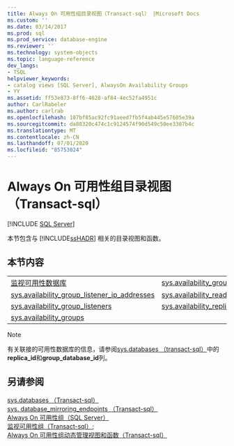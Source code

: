 ```yaml
---
title: Always On 可用性组目录视图（Transact-sql） |Microsoft Docs
ms.custom: ''
ms.date: 03/14/2017
ms.prod: sql
ms.prod_service: database-engine
ms.reviewer: ''
ms.technology: system-objects
ms.topic: language-reference
dev_langs:
- TSQL
helpviewer_keywords:
- catalog views [SQL Server], AlwaysOn Availability Groups
- YY
ms.assetid: ff53e873-8ff6-4628-af84-4ec52fa4951c
author: CarlRabeler
ms.author: carlrab
ms.openlocfilehash: 107bf85ac92fc91aeed7fb5f4ab445e57605e39a
ms.sourcegitcommit: da88320c474c1c9124574f90d549c50ee3387b4c
ms.translationtype: MT
ms.contentlocale: zh-CN
ms.lasthandoff: 07/01/2020
ms.locfileid: "85753024"
---
```

# <a name="always-on-availability-groups-catalog-views-transact-sql"></a>Always On 可用性组目录视图（Transact-sql）
 [!INCLUDE [SQL Server](../../includes/applies-to-version/sqlserver.md)]

  本节包含与 [!INCLUDE[ssHADR](../../includes/sshadr-md.md)] 相关的目录视图和函数。  
  
## <a name="in-this-section"></a>本节内容  
  
|||  
|-|-|  
|[监视可用性数据库](../../relational-databases/system-catalog-views/sys-availability-databases-cluster-transact-sql.md)|[sys.availability_groups_cluster](../../relational-databases/system-catalog-views/sys-availability-groups-cluster-transact-sql.md)|  
|[sys.availability_group_listener_ip_addresses](../../relational-databases/system-catalog-views/sys-availability-group-listener-ip-addresses-transact-sql.md)|[sys.availability_read_only_routing_lists](../../relational-databases/system-catalog-views/sys-availability-read-only-routing-lists-transact-sql.md)|  
|[sys.availability_group_listeners](../../relational-databases/system-catalog-views/sys-availability-group-listeners-transact-sql.md)|[sys.availability_replicas](../../relational-databases/system-catalog-views/sys-availability-replicas-transact-sql.md)|  
|[sys.availability_groups](../../relational-databases/system-catalog-views/sys-availability-groups-transact-sql.md)||  
  
> [!NOTE]  
>  有关联接的可用性数据库的信息，请参阅[sys.databases （transact-sql）](../../relational-databases/system-catalog-views/sys-databases-transact-sql.md)中的**replica_id**和**group_database_id**列。  
  
## <a name="see-also"></a>另请参阅  
 [sys.databases （Transact-sql）](sys-databases-transact-sql.md)   
 [sys. database_mirroring_endpoints （Transact-sql）](sys-database-mirroring-endpoints-transact-sql.md)   
 [Always On 可用性组（SQL Server）](../../database-engine/availability-groups/windows/always-on-availability-groups-sql-server.md)   
 [监视可用性组（Transact-sql）;](../../database-engine/availability-groups/windows/monitor-availability-groups-transact-sql.md)   
 [Always On 可用性组动态管理视图和函数（Transact-sql）](../system-dynamic-management-views/always-on-availability-groups-dynamic-management-views-functions.md)  
  
  
